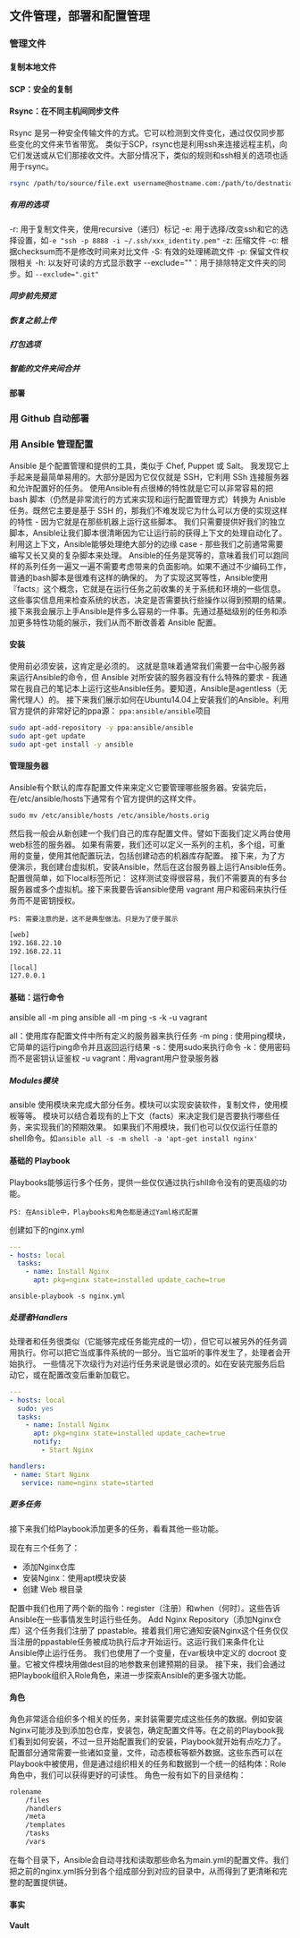 ## 文件管理，部署和配置管理
### 管理文件
#### 复制本地文件
#### SCP：安全的复制
#### Rsync：在不同主机间同步文件

Rsync 是另一种安全传输文件的方式。它可以检测到文件变化，通过仅仅同步那些变化的文件来节省带宽。
类似于SCP，rsync也是利用ssh来连接远程主机，向它们发送或从它们那接收文件。大部分情况下，类似的规则和ssh相关的选项也适用于rsync。

```sh
rsync /path/to/source/file.ext username@hostname.com:/path/to/destnation/file.ext
```

##### 有用的选项
-r: 用于复制文件夹，使用recursive（递归）标记
-e: 用于选择/改变ssh和它的选择设置，如`-e "ssh -p 8888 -i ~/.ssh/xxx_identity.pem"`
-z: 压缩文件
-c: 根据checksum而不是修改时间来对比文件
-S: 有效的处理稀疏文件
-p: 保留文件权限相关
-h: 以友好可读的方式显示数字
--exclude=""：用于排除特定文件夹的同步。如 `--exclude=".git"`

##### 同步前先预览
##### 恢复之前上传
##### 打包选项
##### 智能的文件夹间合并

#### 部署
### 用 Github 自动部署


### 用 Ansible 管理配置
Ansible 是个配置管理和提供的工具，类似于 Chef, Puppet 或 Salt。
我发现它上手起来是最简单易用的。大部分是因为它仅仅就是 SSH，它利用 SSh 连接服务器和允许配置好的任务。
使用Ansible有点很棒的特性就是它可以非常容易的把 bash 脚本（仍然是非常流行的方式来实现和运行配置管理方式）转换为 Anisble 任务。既然它主要是基于 SSH 的，那我们不难发现它为什么可以方便的实现这样的特性 - 因为它就是在那些机器上运行这些脚本。
我们只需要提供好我们的独立脚本，Ansible让我们脚本很清晰因为它让运行前的获得上下文的处理自动化了。利用这上下文，Ansible能够处理绝大部分的边缘 case - 那些我们之前通常需要编写又长又臭的复杂脚本来处理。
Ansible的任务是冥等的，意味着我们可以跑同样的系列任务一遍又一遍不需要考虑带来的负面影响。如果不通过不少编码工作，普通的bash脚本是很难有这样的确保的。
为了实现这冥等性，Ansible使用『facts』这个概念，它就是在运行任务之前收集的关于系统和环境的一些信息。这些事实信息用来检查系统的状态，决定是否需要执行些操作以得到预期的结果。
接下来我会展示上手Ansible是件多么容易的一件事。先通过基础级别的任务和添加更多特性功能的展示，我们从而不断改善着 Ansible 配置。

#### 安装

使用前必须安装，这肯定是必须的。
这就是意味着通常我们需要一台中心服务器来运行Ansible的命令，但 Ansible 对所安装的服务器没有什么特殊的要求 - 我通常在我自己的笔记本上运行这些Ansible任务。要知道，Ansible是agentless（无需代理人）的。
接下来我们展示如何在Ubuntu14.04上安装我们的Ansible。利用官方提供的非常好记的ppa源： `ppa:ansible/ansible`项目

```sh
sudo apt-add-repository -y ppa:ansible/ansible
sudo apt-get update
sudo apt-get install -y ansible
```

#### 管理服务器

Ansible有个默认的库存配置文件来来定义它要管理哪些服务器。安装完后，在/etc/ansible/hosts下通常有个官方提供的这样文件。

`sudo mv /etc/ansible/hosts /etc/ansible/hosts.orig`

然后我一般会从新创建一个我们自己的库存配置文件。譬如下面我们定义两台使用web标签的服务器。
如果有需要，我们还可以定义一系列的主机，多个组，可重用的变量，使用其他配置玩法，包括创建动态的机器库存配置。
接下来，为了方便演示，我创建台虚拟机，安装Ansible，然后在这台服务器上运行Ansible任务。配置很简单，如下local标签所记：
这样测试变得很容易，我们不需要真的有多台服务器或多个虚拟机。接下来我要告诉ansible使用 vagrant 用户和密码来执行任务而不是密钥授权。

`PS: 需要注意的是，这不是典型做法。只是为了便于展示`

```sh
[web]
192.168.22.10
192.168.22.11

[local]
127.0.0.1

```

#### 基础：运行命令

ansible all -m ping
ansible all -m ping -s -k -u vagrant

all：使用库存配置文件中所有定义的服务器来执行任务
-m ping : 使用ping模块，它简单的运行ping命令并且返回运行结果
-s：使用sudo来执行命令
-k：使用密码而不是密钥认证鉴权
-u vagrant：用vagrant用户登录服务器

##### Modules模块

ansible 使用模块来完成大部分任务。模块可以实现安装软件，复制文件，使用模板等等。
模块可以结合着现有的上下文（facts）来决定我们是否要执行哪些任务，来实现我们的预期效果。
如果我们不用模块，我们也可以仅仅运行任意的shell命令。如`ansible all -s -m shell -a 'apt-get install nginx'`

#### 基础的 Playbook

Playbooks能够运行多个任务，提供一些仅仅通过执行shll命令没有的更高级的功能。

`PS: 在Ansible中，Playbooks和角色都是通过Yaml格式配置`

创建如下的nginx.yml

```yaml
---
- hosts: local
  tasks:
    - name: Install Nginx
      apt: pkg=nginx state=installed update_cache=true
```

`ansible-playbook -s nginx.yml`

##### 处理者Handlers
处理者和任务很类似（它能够完成任务能完成的一切），但它可以被另外的任务调用执行。你可以把它当成事件系统的一部分。当它监听的事件发生了，处理者会开始执行。
一些情况下次级行为对运行任务来说是很必须的。如在安装完服务后启动它，或在配置改变后重新加载它。

```yaml
---
- hosts: local
  sudo: yes
  tasks:
    - name: Install Nginx
      apt: pkg=nginx state=installed update_cache=true
      notify:
        - Start Nginx

handlers:
 - name: Start Nginx
   service: name=nginx state=started
```

##### 更多任务

接下来我们给Playbook添加更多的任务，看看其他一些功能。

现在有三个任务了：

- 添加Nginx仓库
- 安装Nginx：使用apt模块安装
- 创建 Web 根目录

配置中我们也用了两个新的指令：register（注册）和when（何时）。这些告诉Ansible在一些事情发生时运行些任务。
Add Nginx Repository（添加Nginx仓库）这个任务我们注册了 ppastable。接着我们用它通知安装Nginx这个任务仅仅当注册的ppastable任务被成功执行后才开始运行。这运行我们来条件化让Ansible停止运行任务。
我们也使用了一个变量，在var板块中定义的 docroot 变量。它被文件模块用做dest目的地参数来创建预期的目录。
接下来，我们会通过把Playbook组织入Role角色，来进一步探索Ansible的更多强大功能。

#### 角色
角色非常适合组织多个相关的任务，来封装需要完成这些任务的数据。例如安装Nginx可能涉及到添加包仓库，安装包，确定配置文件等。在之前的Playbook我们看到如何安装，不过一旦开始配置我们的安装，Playbook就开始有点吃力了。
配置部分通常需要一些诸如变量，文件，动态模板等额外数据。这些东西可以在Playbook中被使用，但是通过组织相关的任务和数据到一个统一的结构体：Role角色中，我们可以获得更好的可读性。
角色一般有如下的目录结构：

```sh
rolename
    /files
    /handlers
    /meta
    /templates
    /tasks
    /vars
```

在每个目录下，Ansible会自动寻找和读取那些命名为main.yml的配置文件。我们把之前的nginx.yml拆分到各个组成部分到对应的目录中，从而得到了更清晰和完整的配置提供链。

#### 事实
#### Vault

